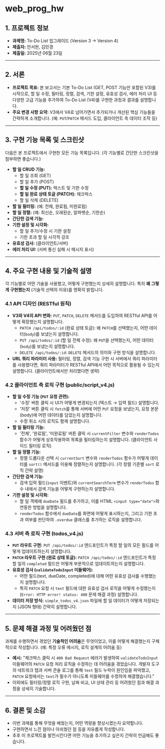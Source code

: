 # web_prog_hw

 ## 1. 프로젝트 정보
* **과제명:** To-Do List 업그레이드 (Version 3 → Version 4)
* **제출자:** 안서현, 김민경
* **제출일:** 2025년 06월 23일

-------------------------------------------------------------------------------------------------------------------------------------------
 ## 2. 서론
* **프로젝트 목표:** 본 보고서는 기본 To-Do List (GET, POST 기능만 포함된 V3)를 시작으로, 할 일 수정, 필터링, 정렬, 검색, 기한 설정, 유효성 검사, 에러 처리 UI 등 다양한 고급 기능을 추가하여 To-Do List (V4)를 구현한 과정과 결과를 설명합니다.
* **주요 변경 사항 요약:** V3에서 V4로 넘어가면서 추가되거나 개선된 핵심 기능들을 간략하게 소개합니다. (예: `PUT`/`PATCH` 메서드 도입, 클라이언트 측 데이터 조작 등)

-------------------------------------------------------------------------------------------------------------------------------------------
 ## 3. 구현 기능 목록 및 스크린샷
다음은 본 프로젝트에서 구현한 모든 기능 목록입니다. (각 기능별로 간단한 스크린샷을 첨부하면 좋습니다.)

* **할 일 CRUD 기능:**
    * 할 일 조회 (GET)
    * 할 일 추가 (POST)
    * **할 일 수정 (PUT):** 텍스트 및 기한 수정
    * **할 일 완료 상태 토글 (PATCH):** 체크박스
    * 할 일 삭제 (DELETE)
* **할 일 필터링:** (예: 전체, 완료됨, 미완료됨)
* **할 일 정렬:** (예: 최신순, 오래된순, 알파벳순, 기한순)
* **간단한 검색 기능:**
* **기한 설정 및 시각화:**
    * 할 일 추가/수정 시 기한 설정
    * 기한 초과 할 일 시각적 강조
* **유효성 검사:** (클라이언트/서버)
* **에러 처리 UI:** (서버 통신 실패 시 메시지 표시)

-------------------------------------------------------------------------------------------------------------------------------------------
 ## 4. 주요 구현 내용 및 기술적 설명
각 기능별로 어떤 기술을 사용했고, 어떻게 구현했는지 상세히 설명합니다. 특히 **왜 그렇게 구현했는지** (기술적 선택의 이유)를 명확히 밝힙니다.


 ### 4.1 API 디자인 (RESTful 원칙)
* **V3와 V4의 API 변화:** `PUT`, `PATCH`, `DELETE` 메서드를 도입하여 RESTful API를 어떻게 확장했는지 설명합니다.
    * `PATCH /api/todos/:id` (완료 상태 토글): 왜 `PATCH`를 선택했는지, 어떤 데이터(`body`)를 보냈는지 설명합니다.
    * `PUT /api/todos/:id` (할 일 전체 수정): 왜 `PUT`을 선택했는지, 어떤 데이터(`body`)를 보냈는지 설명합니다.
    * `DELETE /api/todos/:id`: `DELETE` 메서드의 의미와 구현 방식을 설명합니다.
* **URL 쿼리 파라미터 사용:** 필터링, 정렬, 검색 기능 구현 시 서버에서 쿼리 파라미터를 사용했다면, 쿼리 파라미터가 RESTful API에서 어떤 목적으로 활용될 수 있는지 설명합니다. (클라이언트에서만 처리했다면 생략)

### 4.2 클라이언트 측 로직 구현 (public/script_v4.js)
* **할 일 수정 기능 (`PUT` 요청 관련):**
    * '수정' 버튼 클릭 시 UI가 어떻게 변경되는지 (텍스트 → 입력 필드) 설명합니다.
    * '저장' 버튼 클릭 시 `fetch`를 통해 서버에 어떤 `PUT` 요청을 보냈는지, 요청 본문(body)에 어떤 데이터를 담았는지 설명합니다.
    * 수정 취소 시의 로직도 함께 설명합니다.
* **할 일 필터링 기능:**
    * '전체', '완료됨', '미완료됨' 버튼 클릭 시 `currentFilter` 변수와 `renderTodos` 함수가 어떻게 상호작용하여 목록을 필터링하는지 설명합니다. (클라이언트 사이드 필터링 로직)
* **할 일 정렬 기능:**
    * 정렬 드롭다운 선택 시 `currentSort` 변수와 `renderTodos` 함수가 어떻게 데이터를 `sort()` 메서드를 이용해 정렬하는지 설명합니다. (각 정렬 기준별 `sort` 로직 간략 설명)
* **간단한 검색 기능:**
    * 검색 입력 필드(`input` 이벤트)와 `currentSearchTerm` 변수가 `renderTodos` 함수 내에서 검색 기능을 어떻게 구현하는지 설명합니다.
* **기한 설정 및 시각화:**
    * 할 일 객체에 `dueDate` 필드를 추가하고, 이를 HTML `<input type="date">`와 연동한 방법을 설명합니다.
    * `renderTodos` 함수에서 `dueDate`를 화면에 어떻게 표시하는지, 그리고 기한 초과 여부를 판단하여 `.overdue` 클래스를 추가하는 로직을 설명합니다.
 
### 4.3 서버 측 로직 구현 (todos_v4.js)
* **`PUT` 라우트 구현:** `PUT /api/todos/:id` 엔드포인트가 특정 할 일의 모든 필드를 어떻게 업데이트하는지 설명합니다.
* **`PATCH` 라우트 구현 (완료 상태 토글):** `PATCH /api/todos/:id` 엔드포인트가 특정 할 일의 `completed` 필드만 어떻게 부분적으로 업데이트하는지 설명합니다.
* **유효성 검사 (`validateTodoInput` 미들웨어):**
    * 어떤 필드(text, dueDate, completed)에 대해 어떤 유효성 검사를 수행했는지 설명합니다.
    * 특히 `PATCH` 요청 시 `text` 필드에 대한 유효성 검사 로직을 어떻게 수정했는지(`Error: HTTP error! status: 400` 문제 해결 과정) 설명합니다.
* **데이터 저장 방식:** `simple_todos_v4.json` 파일에 할 일 데이터가 어떻게 저장되는지 (JSON 형태) 간략히 설명합니다.

-------------------------------------------------------------------------------------------------------------------------------------------
## 5. 문제 해결 과정 및 어려웠던 점
과제를 수행하면서 겪었던 **기술적인 어려움**은 무엇이었고, 이를 어떻게 해결했는지 구체적으로 작성합니다. (예: 특정 오류 메시지, 로직 설계의 어려움 등)

* **예시:** "체크박스 클릭 시 `400 Bad Request` 에러가 발생하여 `validateTodoInput` 미들웨어의 `PATCH` 요청 처리 로직을 수정하는 데 어려움을 겪었습니다. 개발자 도구의 네트워크 탭과 서버 콘솔 로그를 통해 `text` 필드 누락이 원인임을 파악했고, `PATCH` 요청에서는 `text`가 필수가 아니도록 미들웨어를 수정하여 해결했습니다."
* 이외에도 필터링/정렬 로직 구현, 날짜 비교, UI 상태 관리 등 어려웠던 점과 해결 과정을 상세히 기술합니다.


-------------------------------------------------------------------------------------------------------------------------------------------
 ## 6. 결론 및 소감
* 이번 과제를 통해 무엇을 배웠는지, 어떤 역량을 향상시켰는지 요약합니다.
* 구현하면서 느낀 점이나 아쉬웠던 점 등을 자유롭게 작성합니다.
* 추후 이 프로젝트를 발전시킨다면 어떤 기능을 추가하고 싶은지 간략히 언급해도 좋습니다.

